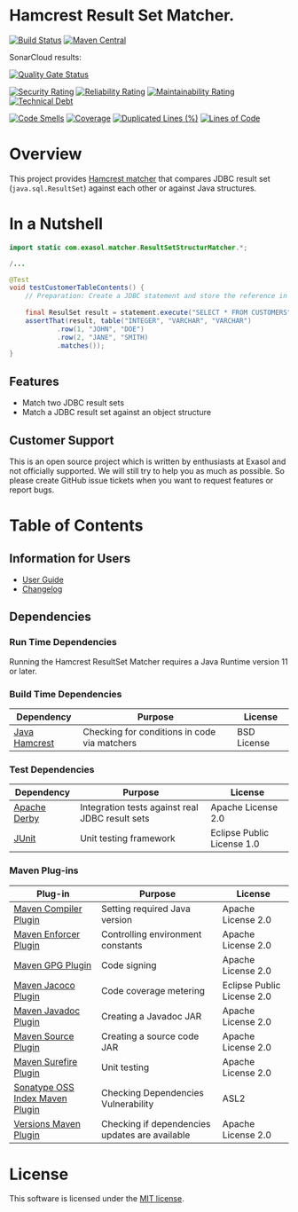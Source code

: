 # Hamcrest Result Set Matcher.

[![Build Status](https://travis-ci.com/exasol/hamcrest-resultset-matcher.svg?branch=master)](https://travis-ci.org/exasol/hamcrest-resultset-matcher)
[![Maven Central](https://img.shields.io/maven-central/v/com.exasol/hamcrest-resultset-matcher)](https://search.maven.org/artifact/com.exasol/hamcrest-resultset-matcher)

SonarCloud results:

[![Quality Gate Status](https://sonarcloud.io/api/project_badges/measure?project=com.exasol%3Ahamcrest-resultset-matcher&metric=alert_status)](https://sonarcloud.io/dashboard?id=com.exasol%3Ahamcrest-resultset-matcher)

[![Security Rating](https://sonarcloud.io/api/project_badges/measure?project=com.exasol%3Ahamcrest-resultset-matcher&metric=security_rating)](https://sonarcloud.io/dashboard?id=com.exasol%3Ahamcrest-resultset-matcher)
[![Reliability Rating](https://sonarcloud.io/api/project_badges/measure?project=com.exasol%3Ahamcrest-resultset-matcher&metric=reliability_rating)](https://sonarcloud.io/dashboard?id=com.exasol%3Ahamcrest-resultset-matcher)
[![Maintainability Rating](https://sonarcloud.io/api/project_badges/measure?project=com.exasol%3Ahamcrest-resultset-matcher&metric=sqale_rating)](https://sonarcloud.io/dashboard?id=com.exasol%3Ahamcrest-resultset-matcher)
[![Technical Debt](https://sonarcloud.io/api/project_badges/measure?project=com.exasol%3Ahamcrest-resultset-matcher&metric=sqale_index)](https://sonarcloud.io/dashboard?id=com.exasol%3Ahamcrest-resultset-matcher)

[![Code Smells](https://sonarcloud.io/api/project_badges/measure?project=com.exasol%3Ahamcrest-resultset-matcher&metric=code_smells)](https://sonarcloud.io/dashboard?id=com.exasol%3Ahamcrest-resultset-matcher)
[![Coverage](https://sonarcloud.io/api/project_badges/measure?project=com.exasol%3Ahamcrest-resultset-matcher&metric=coverage)](https://sonarcloud.io/dashboard?id=com.exasol%3Ahamcrest-resultset-matcher)
[![Duplicated Lines (%)](https://sonarcloud.io/api/project_badges/measure?project=com.exasol%3Ahamcrest-resultset-matcher&metric=duplicated_lines_density)](https://sonarcloud.io/dashboard?id=com.exasol%3Ahamcrest-resultset-matcher)
[![Lines of Code](https://sonarcloud.io/api/project_badges/measure?project=com.exasol%3Ahamcrest-resultset-matcher&metric=ncloc)](https://sonarcloud.io/dashboard?id=com.exasol%3Ahamcrest-resultset-matcher)

# Overview

This project provides [Hamcrest matcher](http://hamcrest.org/JavaHamcrest/) that compares JDBC result set (`java.sql.ResultSet`) against each other or against Java structures.

# In a Nutshell

```java
import static com.exasol.matcher.ResultSetStructurMatcher.*;

/...

@Test
void testCustomerTableContents() {
    // Preparation: Create a JDBC statement and store the reference in variable 'statement'
    
    final ResulSet result = statement.execute("SELECT * FROM CUSTOMERS");
    assertThat(result, table("INTEGER", "VARCHAR", "VARCHAR")
            .row(1, "JOHN", "DOE")
            .row(2, "JANE", "SMITH)
            .matches());
}
```

## Features

* Match two JDBC result sets
* Match a JDBC result set against an object structure

## Customer Support

This is an open source project which is written by enthusiasts at Exasol and not officially supported. We will still try to help you as much as possible. So please create GitHub issue tickets when you want to request features or report bugs.

# Table of Contents

## Information for Users

* [User Guide](doc/user_guide/user_guide.md)
* [Changelog](doc/changes/changelog.md)

## Dependencies

### Run Time Dependencies

Running the Hamcrest ResultSet Matcher requires a Java Runtime version 11 or later.

### Build Time Dependencies

| Dependency                                                                          | Purpose                                                | License                       |
|-------------------------------------------------------------------------------------|--------------------------------------------------------|-------------------------------|
| [Java Hamcrest](http://hamcrest.org/JavaHamcrest/)                                  | Checking for conditions in code via matchers           | BSD License                   |


### Test Dependencies

| Dependency                                                                          | Purpose                                                | License                       |
|-------------------------------------------------------------------------------------|--------------------------------------------------------|-------------------------------|
| [Apache Derby](https://db.apache.org/derby/)                                        | Integration tests against real JDBC result sets        | Apache License 2.0            |
| [JUnit](https://junit.org/junit5)                                                   | Unit testing framework                                 | Eclipse Public License 1.0    |

### Maven Plug-ins

| Plug-in                                                                  | Purpose                                                | License                       |
|--------------------------------------------------------------------------|--------------------------------------------------------|-------------------------------|
| [Maven Compiler Plugin][maven-compiler-plugin]                           | Setting required Java version                          | Apache License 2.0            |
| [Maven Enforcer Plugin][maven-enforcer-plugin]                           | Controlling environment constants                      | Apache License 2.0            |
| [Maven GPG Plugin](https://maven.apache.org/plugins/maven-gpg-plugin/)   | Code signing                                           | Apache License 2.0            |
| [Maven Jacoco Plugin][maven-jacoco-plugin]                               | Code coverage metering                                 | Eclipse Public License 2.0    |
| [Maven Javadoc Plugin][maven-javadoc-plugin]                             | Creating a Javadoc JAR                                 | Apache License 2.0            |
| [Maven Source Plugin][maven-source-plugin]                               | Creating a source code JAR                             | Apache License 2.0            |
| [Maven Surefire Plugin][maven-surefire-plugin]                           | Unit testing                                           | Apache License 2.0            |
| [Sonatype OSS Index Maven Plugin][sonatype-oss-index-maven-plugin]       | Checking Dependencies Vulnerability                    | ASL2                          |
| [Versions Maven Plugin][versions-maven-plugin]                           | Checking if dependencies updates are available         | Apache License 2.0            |

# License

This software is licensed under the [MIT license](LICENSE).

[maven-compiler-plugin]: https://maven.apache.org/plugins/maven-compiler-plugin/
[maven-enforcer-plugin]: http://maven.apache.org/enforcer/maven-enforcer-plugin/
[maven-jacoco-plugin]: https://www.eclemma.org/jacoco/trunk/doc/maven.html
[maven-javadoc-plugin]: https://maven.apache.org/plugins/maven-javadoc-plugin/
[maven-source-plugin]: https://maven.apache.org/plugins/maven-source-plugin/
[maven-surefire-plugin]: https://maven.apache.org/surefire/maven-surefire-plugin/
[sonatype-oss-index-maven-plugin]: https://sonatype.github.io/ossindex-maven/maven-plugin/
[versions-maven-plugin]: https://www.mojohaus.org/versions-maven-plugin/